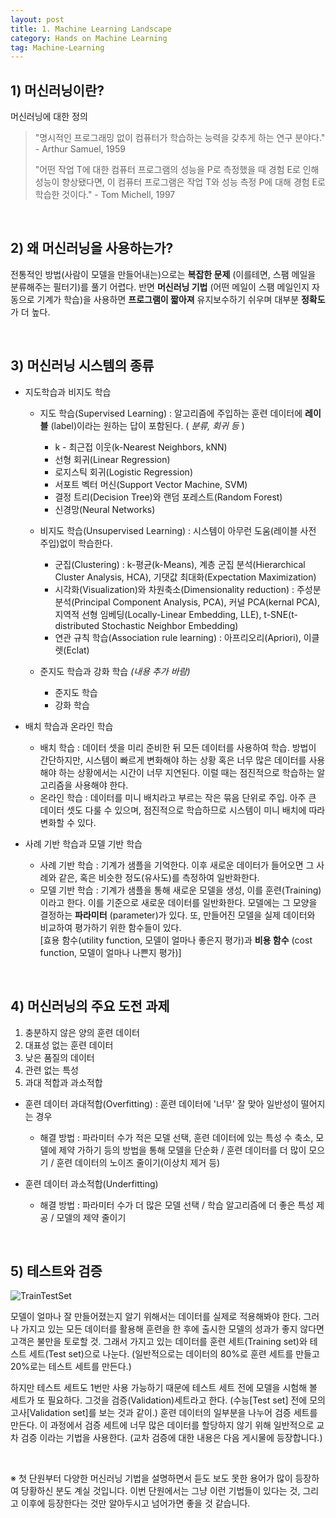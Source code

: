 ```yaml
---
layout: post
title: 1. Machine Learning Landscape
category: Hands on Machine Learning
tag: Machine-Learning
---
```


 

## 1) 머신러닝이란?

머신러닝에 대한 정의

> "명시적인 프로그래밍 없이 컴퓨터가 학습하는 능력을 갖추게 하는 연구 분야다." - Arthur Samuel, 1959
>
> "어떤 작업 T에 대한 컴퓨터 프로그램의 성능을 P로 측정했을 때 경험 E로 인해 성능이 향상됐다면, 이 컴퓨터 프로그램은 작업 T와 성능 측정 P에 대해 경험 E로 학습한 것이다." - Tom Michell, 1997

<br/>

## 2) 왜 머신러닝을 사용하는가?

전통적인 방법(사람이 모델을 만들어내는)으로는 __복잡한 문제__ (이를테면, 스팸 메일을 분류해주는 필터기)를 풀기 어렵다. 반면 __머신러닝 기법__ (어떤 메일이 스팸 메일인지 자동으로 기계가 학습)을 사용하면 __프로그램이 짧아져__ 유지보수하기 쉬우며 대부분 __정확도__ 가 더 높다.

<br/>

## 3) 머신러닝 시스템의 종류

- 지도학습과 비지도 학습

  - 지도 학습(Supervised Learning) : 알고리즘에 주입하는 훈련 데이터에 __레이블__ (label)이라는 원하는 답이 포함된다. ( _분류, 회귀 등_ )
    - k - 최근접 이웃(k-Nearest Neighbors, kNN)
    - 선형 회귀(Linear Regression)
    - 로지스틱 회귀(Logistic Regression)
    - 서포트 벡터 머신(Support Vector Machine, SVM)
    - 결정 트리(Decision Tree)와 랜덤 포레스트(Random Forest)
    - 신경망(Neural Networks)

  - 비지도 학습(Unsupervised Learning) : 시스템이 아무런 도움(레이블 사전 주입)없이 학습한다.
    - 군집(Clustering) : k-평균(k-Means), 계층 군집 분석(Hierarchical Cluster Analysis, HCA), 기댓값 최대화(Expectation Maximization)
    - 시각화(Visualization)와 차원축소(Dimensionality reduction) : 주성분 분석(Principal Component Analysis, PCA), 커널 PCA(kernal PCA), 지역적 선형 임베딩(Locally-Linear Embedding, LLE), t-SNE(t-distributed Stochastic Neighbor Embedding)
    - 연관 규칙 학습(Association rule learning) : 아프리오리(Apriori), 이클렛(Eclat)

  - 준지도 학습과 강화 학습  _(내용 추가 바람)_
    - 준지도 학습
    - 강화 학습

- 배치 학습과 온라인 학습
  - 배치 학습 : 데이터 셋을 미리 준비한 뒤 모든 데이터를 사용하여 학습. 방법이 간단하지만, 시스템이 빠르게 변화해야 하는 상황 혹은 너무 많은 데이터를 사용해야 하는 상황에서는 시간이 너무 지연된다. 이럴 때는 점진적으로 학습하는 알고리즘을 사용해야 한다.
  - 온라인 학습 : 데이터를 미니 배치라고 부르는 작은 묶음 단위로 주입. 아주 큰 데이터 셋도 다룰 수 있으며, 점진적으로 학습하므로 시스템이 미니 배치에 따라 변화할 수 있다.

- 사례 기반 학습과 모델 기반 학습
  - 사례 기반 학습 : 기계가 샘플을 기억한다. 이후 새로운 데이터가 들어오면 그 사례와 같은, 혹은 비슷한 정도(유사도)를 측정하여 일반화한다.
  - 모델 기반 학습 : 기계가 샘플을 통해 새로운 모델을 생성, 이를 훈련(Training)이라고 한다. 이를 기준으로 새로운 데이터를 일반화한다. 모델에는 그 모양을 결정하는 __파라미터__ (parameter)가 있다. 또, 만들어진 모델을 실제 데이터와 비교하여 평가하기 위한 함수들이 있다. <br/>[효용 함수(utility function, 모델이 얼마나 좋은지 평가)과 __비용 함수__ (cost function, 모델이 얼마나 나쁜지 평가)]

<br/>

## 4) 머신러닝의 주요 도전 과제

1. 충분하지 않은 양의 훈련 데이터
2. 대표성 없는 훈련 데이터
3. 낮은 품질의 데이터
4. 관련 없는 특성
5. 과대 적합과 과소적합

- 훈련 데이터 과대적합(Overfitting) : 훈련 데이터에 '너무' 잘 맞아 일반성이 떨어지는 경우
  - 해결 방법 : 파라미터 수가 적은 모델 선택, 훈련 데이터에 있는 특성 수 축소, 모델에 제약 가하기 등의 방법을 통해 모델을 단순화 / 훈련 데이터를 더 많이 모으기 / 훈련 데이터의 노이즈 줄이기(이상치 제거 등)

- 훈련 데이터 과소적합(Underfitting)
  - 해결 방법 : 파라미터 수가 더 많은 모델 선택 / 학습 알고리즘에 더 좋은 특성 제공 / 모델의 제약 줄이기

<br/>

## 5) 테스트와 검증

![TrainTestSet](https://upload.wikimedia.org/wikipedia/commons/thumb/8/88/Machine_learning_nutshell_--_Split_into_train-test_set.svg/640px-Machine_learning_nutshell_--_Split_into_train-test_set.svg.png)

모델이 얼마나 잘 만들어졌는지 알기 위해서는 데이터를 실제로 적용해봐야 한다. 그러나 가지고 있는 모든 데이터를 활용해 훈련을 한 후에 출시한 모델의 성과가 좋지 않다면 고객은 불만을 토로할 것. 그래서 가지고 있는 데이터를 훈련 세트(Training set)와 테스트 세트(Test set)으로 나눈다. (일반적으로는 데이터의 80%로 훈련 세트를 만들고 20%로는 테스트 세트를 만든다.)

하지만 테스트 세트도 1번만 사용 가능하기 때문에 테스트 세트 전에 모델을 시험해 볼 세트가 또 필요하다. 그것을 검증(Validation)세트라고 한다. (수능[Test set] 전에 모의고사[Validation set]를 보는 것과 같이.) 훈련 데이터의 일부분을 나누어 검증 세트를 만든다. 이 과정에서 검증 세트에 너무 많은 데이터를 할당하지 않기 위해 일반적으로 교차 검증 이라는 기법을 사용한다. (교차 검증에 대한 내용은 다음 게시물에 등장합니다.)

<br/>

※ 첫 단원부터 다양한 머신러닝 기법을 설명하면서 듣도 보도 못한 용어가 많이 등장하여 당황하신 분도 계실 것입니다. 이번 단원에서는 그냥 이런 기법들이 있다는 것, 그리고 이후에 등장한다는 것만 알아두시고 넘어가면 좋을 것 같습니다. 